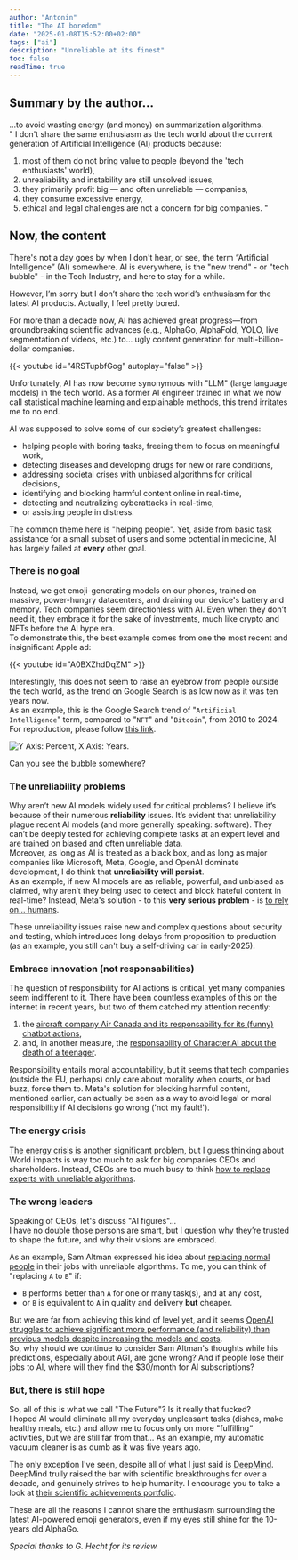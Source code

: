 ```yaml
---
author: "Antonin"
title: "The AI boredom"
date: "2025-01-08T15:52:00+02:00"
tags: ["ai"]
description: "Unreliable at its finest"
toc: false
readTime: true
---
```


## Summary by the author...
...to avoid wasting energy (and money) on summarization algorithms.  
"
I don't share the same enthusiasm as the tech world about the current generation of Artificial Intelligence (AI) products because:
1. most of them do not bring value to people (beyond the 'tech enthusiasts' world),
2. unrealiability and instability are still unsolved issues,
3. they primarily profit big — and often unreliable — companies,
4. they consume excessive energy,
5. ethical and legal challenges are not a concern for big companies.
"

## Now, the content

There's not a day goes by when I don't hear, or see, the term “Artificial Intelligence” (AI) somewhere.
AI is everywhere, is the "new trend" - or "tech bubble" - in the Tech Industry, and here to stay for a while.

However, I’m sorry but I don’t share the tech world’s enthusiasm for the latest AI products.
Actually, I feel pretty bored.

For more than a decade now, AI has achieved great progress—from groundbreaking scientific advances 
(e.g., AlphaGo, AlphaFold, YOLO, live segmentation of videos, etc.) to... ugly content generation for 
multi-billion-dollar companies.

{{< youtube id="4RSTupbfGog" autoplay="false" >}}

Unfortunately, AI has now become synonymous with "LLM" (large language models) in the tech world. 
As a former AI engineer trained in what we now call statistical machine learning and explainable methods, this trend irritates me to no end.

AI was supposed to solve some of our society’s greatest challenges:
* helping people with boring tasks, freeing them to focus on meaningful work,
* detecting diseases and developing drugs for new or rare conditions,
* addressing societal crises with unbiased algorithms for critical decisions,
* identifying and blocking harmful content online in real-time,
* detecting and neutralizing cyberattacks in real-time,
* or assisting people in distress.

The common theme here is "helping people".
Yet, aside from basic task assistance for a small subset of users and some potential in medicine, AI has largely failed 
at **every** other goal.

### There is no goal

Instead, we get emoji-generating models on our phones, trained on massive, power-hungry datacenters, and draining our device's battery and memory.
Tech companies seem directionless with AI. Even when they don’t need it, they embrace it for the sake of investments, much like crypto and NFTs before the AI hype era.  
To demonstrate this, the best example comes from one the most recent and insignificant Apple ad:

{{< youtube id="A0BXZhdDqZM" >}}

Interestingly, this does not seem to raise an eyebrow from people outside the tech world, as the trend on Google Search is as 
low now as it was ten years now.  
As an example, this is the Google Search trend of "`Artificial Intelligence`" term, compared to "`NFT`" and "`Bitcoin`", from 2010 to 2024.
For reproduction, please follow [this link](https://trends.google.com/trends/explore?date=2010-08-12%202025-01-08&q=NFT,bitcoin,artificial%20intelligence).

![](/images/ai_trend_2025.png "Y Axis: Percent, X Axis: Years.")

Can you see the bubble somewhere?

### The unreliability problems

Why aren’t new AI models widely used for critical problems? I believe it’s because of their numerous **reliability** issues.
It’s evident that unreliability plague recent AI models (and more generally speaking: software). 
They can’t be deeply tested for achieving complete tasks at an expert level and are trained on biased and often unreliable data.  
Moreover, as long as AI is treated as a black box, and as long as major companies like Microsoft, Meta, Google, and OpenAI dominate development, I do think that **unreliability will persist**.  
As an example, if new AI models are as reliable, powerful, and unbiased as claimed, why aren’t they being used to detect and block hateful content in real-time?
Instead, Meta's solution - to this **very serious problem** - is [to rely on... humans](https://futurism.com/zuckerberg-meta-announcement-hate-speech).

These unreliability issues raise new and complex questions about security and testing, which introduces long delays 
from proposition to production (as an example, you still can't buy a self-driving car in early-2025). 

### Embrace innovation (not responsabilities)

The question of responsibility for AI actions is critical, yet many companies seem indifferent to it.
There have been countless examples of this on the internet in recent years, but two of them catched my attention recently:
1. the [aircraft company Air Canada and its responsability for its (funny) chatbot actions](https://www.washingtonpost.com/travel/2024/02/18/air-canada-airline-chatbot-ruling/),
2. and, in another measure, the [responsability of Character.AI about the death of a teenager](https://www.nbcnews.com/tech/characterai-lawsuit-florida-teen-death-rcna176791).

Responsibility entails moral accountability, but it seems that tech companies (outside the EU, perhaps) only care 
about morality when courts, or bad buzz, force them to.
Meta's solution for blocking harmful content, mentioned earlier, can actually be seen as a way to avoid legal or moral 
responsibility if AI decisions go wrong ('not my fault!').

### The energy crisis

[The energy crisis is another significant problem](https://spectrum.ieee.org/ai-energy-consumption), 
but I guess thinking about World impacts is way too much to ask for big companies CEOs and shareholders.
Instead, CEOs are too much busy to think [how to replace experts with unreliable algorithms](https://futurism.com/sam-altman-replace-normal-people-ai).

### The wrong leaders

Speaking of CEOs, let's discuss "AI figures"...  
I have no double those persons are smart, but I question why they’re trusted to shape the future, and why their 
visions are embraced.

As an example, Sam Altman expressed his idea about [replacing normal people](https://futurism.com/sam-altman-replace-normal-people-ai) in their jobs with unreliable algorithms.
To me, you can think of "replacing `A` to `B`" if:
* `B` performs better than `A` for one or many task(s), and at any cost,
* or `B` is equivalent to `A` in quality and delivery **but** cheaper.  

But we are far from achieving this kind of level yet, and it seems [OpenAI struggles to achieve significant 
more performance (and reliability) than previous models despite increasing the models and costs](https://futurism.com/the-byte/openai-research-best-models-wrong-answers).  
So, why should we continue to consider Sam Altman's thoughts while his predictions, especially about AGI, are gone wrong?
And if people lose their jobs to AI, where will they find the $30/month for AI subscriptions?

### But, there is still hope

So, all of this is what we call "The Future"? Is it really that fucked?  
I hoped AI would eliminate all my everyday unpleasant tasks (dishes, make healthy meals, etc.) and allow me to focus 
only on more "fulfilling“ activities, but we are still far from that...
As an example, my automatic vacuum cleaner is as dumb as it was five years ago.  

The only exception I've seen, despite all of what I just said is [DeepMind](https://deepmind.google).
DeepMind trully raised the bar with scientific breakthroughs for over a decade, and genuinely strives to help humanity.
I encourage you to take a look at [their scientific achievements portfolio](https://deepmind.google/research/breakthroughs/).

These are all the reasons I cannot share the enthusiasm surrounding the latest AI-powered emoji generators, even if
my eyes still shine for the 10-years old AlphaGo.

_Special thanks to G. Hecht for its review._
